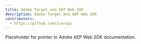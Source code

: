 ```yaml
---
title: Adobe Target and AEP Web SDK
description: Adobe Target and AEP Web SDK
contributors:
  - https://github.com/icaraps
---
```


Placeholder for pointer to Adobe AEP Web SDK documentation.
